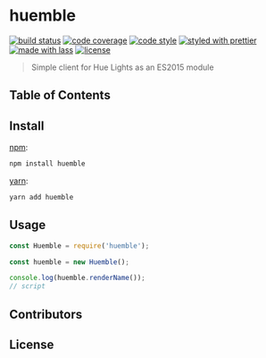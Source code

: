 # huemble

[![build status](https://img.shields.io/travis/raisonblue/huemble.svg)](https://travis-ci.org/raisonblue/huemble)
[![code coverage](https://img.shields.io/codecov/c/github/raisonblue/huemble.svg)](https://codecov.io/gh/raisonblue/huemble)
[![code style](https://img.shields.io/badge/code_style-XO-5ed9c7.svg)](https://github.com/sindresorhus/xo)
[![styled with prettier](https://img.shields.io/badge/styled_with-prettier-ff69b4.svg)](https://github.com/prettier/prettier)
[![made with lass](https://img.shields.io/badge/made_with-lass-95CC28.svg)](https://lass.js.org)
[![license](https://img.shields.io/github/license/raisonblue/huemble.svg)](LICENSE)

> Simple client for Hue Lights as an ES2015 module

## Table of Contents


## Install

[npm][]:

```sh
npm install huemble
```

[yarn][]:

```sh
yarn add huemble
```


## Usage

```js
const Huemble = require('huemble');

const huemble = new Huemble();

console.log(huemble.renderName());
// script
```


## Contributors


## License


##

[npm]: https://www.npmjs.com/

[yarn]: https://yarnpkg.com/
